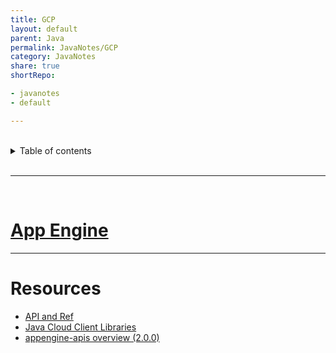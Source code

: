 ```yaml
---
title: GCP
layout: default
parent: Java
permalink: JavaNotes/GCP
category: JavaNotes
share: true
shortRepo:

- javanotes
- default

---
```


<br/>            

<details markdown="block">                  
<summary>                  
Table of contents                  
</summary>                  
{: .text-delta }                  
1. TOC                  
{:toc}                  
</details>                  

<br/>                  

***                  

<br/>                  

# [App Engine](https://cloud.google.com/appengine/docs/standard/java-gen2/runtime)

            
---

# Resources

- [API and Ref](https://cloud.google.com/appengine/docs/standard/apis)
- [Java Cloud Client Libraries](https://cloud.google.com/java/docs/reference)
- [appengine-apis overview (2.0.0)](https://cloud.google.com/appengine/docs/standard/java-gen2/reference/services/bundled/latest/overview)